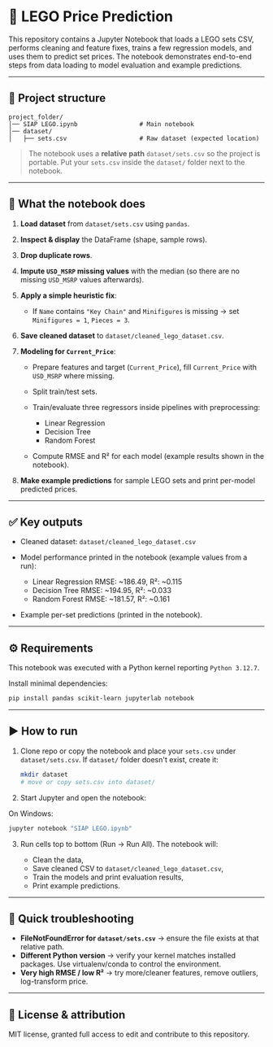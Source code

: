 # 🧱 LEGO Price Prediction

This repository contains a Jupyter Notebook that loads a LEGO sets CSV, performs cleaning and feature fixes, trains a few regression models, and uses them to predict set prices. The notebook demonstrates end-to-end steps from data loading to model evaluation and example predictions.

---

## 📁 Project structure

```
project_folder/
│── SIAP LEGO.ipynb                 # Main notebook
│── dataset/
│   ├── sets.csv                    # Raw dataset (expected location)
```

> The notebook uses a **relative path** `dataset/sets.csv` so the project is portable. Put your `sets.csv` inside the `dataset/` folder next to the notebook.

---

## 🧩 What the notebook does

1. **Load dataset** from `dataset/sets.csv` using `pandas`.
2. **Inspect & display** the DataFrame (shape, sample rows).
3. **Drop duplicate rows**.
4. **Impute `USD_MSRP` missing values** with the median (so there are no missing `USD_MSRP` values afterwards).
5. **Apply a simple heuristic fix**:

   * If `Name` contains `"Key Chain"` and `Minifigures` is missing → set `Minifigures = 1`, `Pieces = 3`.
6. **Save cleaned dataset** to `dataset/cleaned_lego_dataset.csv`.
7. **Modeling for `Current_Price`**:

   * Prepare features and target (`Current_Price`), fill `Current_Price` with `USD_MSRP` where missing.
   * Split train/test sets.
   * Train/evaluate three regressors inside pipelines with preprocessing:

     * Linear Regression
     * Decision Tree
     * Random Forest
   * Compute RMSE and R² for each model (example results shown in the notebook).
8. **Make example predictions** for sample LEGO sets and print per-model predicted prices.

---

## ✅ Key outputs

* Cleaned dataset: `dataset/cleaned_lego_dataset.csv`
* Model performance printed in the notebook (example values from a run):

  * Linear Regression RMSE: \~186.49, R²: \~0.115
  * Decision Tree RMSE: \~194.95, R²: \~0.033
  * Random Forest RMSE: \~181.57, R²: \~0.161
* Example per-set predictions (printed in the notebook).

---

## ⚙️ Requirements

This notebook was executed with a Python kernel reporting `Python 3.12.7`.

Install minimal dependencies:

```bash
pip install pandas scikit-learn jupyterlab notebook
```

---

## ▶️ How to run

1. Clone repo or copy the notebook and place your `sets.csv` under `dataset/sets.csv`.
   If `dataset/` folder doesn't exist, create it:

   ```bash
   mkdir dataset
   # move or copy sets.csv into dataset/
   ```

2. Start Jupyter and open the notebook:

On Windows:
   ```cmd
   jupyter notebook "SIAP LEGO.ipynb"
   ```

3. Run cells top to bottom (Run → Run All). The notebook will:

   * Clean the data,
   * Save cleaned CSV to `dataset/cleaned_lego_dataset.csv`,
   * Train the models and print evaluation results,
   * Print example predictions.

---

## 📌 Quick troubleshooting

* **FileNotFoundError for `dataset/sets.csv`** → ensure the file exists at that relative path.
* **Different Python version** → verify your kernel matches installed packages. Use virtualenv/conda to control the environment.
* **Very high RMSE / low R²** → try more/cleaner features, remove outliers, log-transform price.

---

## 📜 License & attribution

MIT license, granted full access to edit and contribute to this repository.
